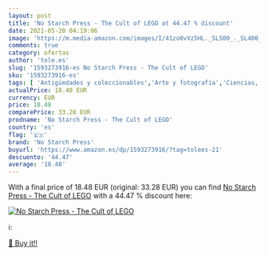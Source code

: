 ```yaml
---
layout: post
title: 'No Starch Press - The Cult of LEGO at 44.47 % discount'
date: 2021-05-20 04:19:06
image: 'https://m.media-amazon.com/images/I/41zo0vVz5HL._SL500_._SL400_.jpg'
comments: true
category: ofertas
author: 'tole.es'
slug: '1593273916-es No Starch Press - The Cult of LEGO'
sku: '1593273916-es'
tags: [ 'Antigüedades y coleccionables','Arte y fotografía','Ciencias, tecnología y medicina','Economía y empresa','Empresa, estrategia y gestión','Hogar, manualidades y estilos de vida','Industria y sectores económicos','Libros','Maquetas y trenes eléctricos','Tecnología e ingeniería','Tecnologías manufactureras','lego','no starch press', ]
actualPrice: 18.48 EUR
currency: EUR
price: 18.48
comparePrice: 33.28 EUR
prodname: 'No Starch Press - The Cult of LEGO'
country: 'es'
flag: '🇪🇸'
brand: 'No Starch Press'
buyurl: 'https://www.amazon.es/dp/1593273916/?tag=tolees-21'
descuento: '44.47'
average: '18.48'
---
```


With a final price of 18.48 EUR (original: 33.28 EUR) you can find [No Starch Press - The Cult of LEGO](https://www.amazon.es/dp/1593273916/?tag=tolees-21) with a  44.47 % discount here:

[![No Starch Press - The Cult of LEGO](https://m.media-amazon.com/images/I/41zo0vVz5HL._SL500_._SL400_.jpg)](https://www.amazon.es/dp/1593273916/?tag=tolees-21)

ℹ️:


[🛒 Buy it!!](https://www.amazon.es/dp/1593273916/?tag=tolees-21)
